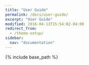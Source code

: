 ```yaml
---
title: "User Guide"
permalink: /docs/user-guide/
excerpt: "User Guide"
modified: 2016-04-13T15:54:02-04:00
redirect_from:
  - /theme-setup/
sidebar:
  nav: "documentation"
---
```


{% include base_path %}
